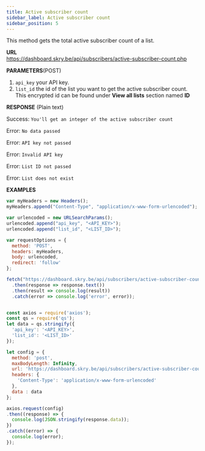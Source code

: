 ```yaml
---
title: Active subscriber count
sidebar_label: Active subscriber count
sidebar_position: 5
---
```


This method gets the total active subscriber count of a list.

**URL**  
https://dashboard.skry.be/api/subscribers/active-subscriber-count.php

**PARAMETERS**(POST)  

1. `api_key` your API key.
2. `list_id` the id of the list you want to get the active subscriber count. This encrypted id can be found under **View all lists** section named **ID**

**RESPONSE** (Plain text) 

Success: `You'll get an integer of the active subscriber count`

Error: `No data passed`

Error: `API key not passed`

Error: `Invalid API key`

Error: `List ID not passed`

Error: `List does not exist`

**EXAMPLES**

```js title="Example request in JavaScript with fetch API"
var myHeaders = new Headers();
myHeaders.append("Content-Type", "application/x-www-form-urlencoded");

var urlencoded = new URLSearchParams();
urlencoded.append("api_key", "<API_KEY>");
urlencoded.append("list_id", "<LIST_ID>");

var requestOptions = {
  method: 'POST',
  headers: myHeaders,
  body: urlencoded,
  redirect: 'follow'
};

fetch("https://dashboard.skry.be/api/subscribers/active-subscriber-count.php", requestOptions)
  .then(response => response.text())
  .then(result => console.log(result))
  .catch(error => console.log('error', error));

```

```js title="Example request in JavaScript with axios"

const axios = require('axios');
const qs = require('qs');
let data = qs.stringify({
  'api_key': '<API_KEY>',
  'list_id': '<LIST_ID>' 
});

let config = {
  method: 'post',
  maxBodyLength: Infinity,
  url: 'https://dashboard.skry.be/api/subscribers/active-subscriber-count.php',
  headers: { 
    'Content-Type': 'application/x-www-form-urlencoded'
  },
  data : data
};

axios.request(config)
.then((response) => {
  console.log(JSON.stringify(response.data));
})
.catch((error) => {
  console.log(error);
});


```
